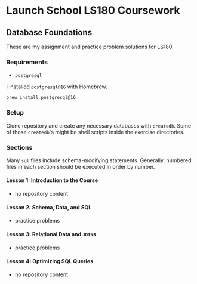 # Launch School LS180 Coursework

## Database Foundations

These are my assignment and practice problem solutions for LS180.

### Requirements

- `postgresql`

I installed `postgresql@16` with Homebrew.

```shell
brew install postgresql@16
```

### Setup

Clone repository and create any necessary databases with `createdb`. Some of
those `createdb`'s might be shell scripts inside the exercise directories.

### Sections

Many `sql` files include schema-modifying statements. Generally, numbered files
in each section should be executed in order by number.

#### Lesson 1: Introduction to the Course

- no repository content

#### Lesson 2: Schema, Data, and SQL

- practice problems

#### Lesson 3: Relational Data and `JOIN`s

- practice problems

#### Lesson 4: Optimizing SQL Queries

- no repository content
